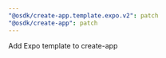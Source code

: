 ```yaml
---
"@osdk/create-app.template.expo.v2": patch
"@osdk/create-app": patch
---
```


Add Expo template to create-app
